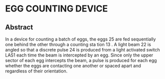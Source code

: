# EGG COUNTING DEVICE

## Abstract
In a device for counting a batch of eggs, the eggs 25 are fed sequentially one behind the other through a counting sta tion 13 . A light beam 22 is angled so that a discrete pulse 24 is produced from a light activated switch LAS1 each time the beam is intercepted by an egg. Since only the upper sector of each egg intercepts the beam, a pulse is produced for each egg whether the eggs are contacting one another or spaced apart and regardless of their orientation.